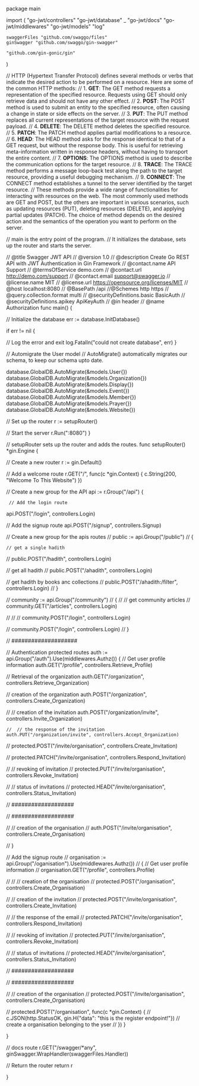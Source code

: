 package main

import (
	"go-jwt/controllers"
	"go-jwt/database"
	_ "go-jwt/docs"
	"go-jwt/middlewares"
	"go-jwt/models"
	"log"

	swaggerFiles "github.com/swaggo/files"
	ginSwagger "github.com/swaggo/gin-swagger"

	"github.com/gin-gonic/gin"
)

// HTTP (Hypertext Transfer Protocol) defines several methods or verbs that indicate the desired action to be performed on a resource. Here are some of the common HTTP methods:
// 1. **GET**: The GET method requests a representation of the specified resource. Requests using GET should only retrieve data and should not have any other effect.
// 2. **POST**: The POST method is used to submit an entity to the specified resource, often causing a change in state or side effects on the server.
// 3. **PUT**: The PUT method replaces all current representations of the target resource with the request payload.
// 4. **DELETE**: The DELETE method deletes the specified resource.
// 5. **PATCH**: The PATCH method applies partial modifications to a resource.
// 6. **HEAD**: The HEAD method asks for the response identical to that of a GET request, but without the response body. This is useful for retrieving meta-information written in response headers, without having to transport the entire content.
// 7. **OPTIONS**: The OPTIONS method is used to describe the communication options for the target resource.
// 8. **TRACE**: The TRACE method performs a message loop-back test along the path to the target resource, providing a useful debugging mechanism.
// 9. **CONNECT**: The CONNECT method establishes a tunnel to the server identified by the target resource.
// These methods provide a wide range of functionalities for interacting with resources on the web. The most commonly used methods are GET and POST, but the others are important in various scenarios, such as updating resources (PUT), deleting resources (DELETE), and applying partial updates (PATCH). The choice of method depends on the desired action and the semantics of the operation you want to perform on the server.

// main is the entry point of the program.
// It initializes the database, sets up the router and starts the server.

// @title Swagger JWT API
// @version 1.0
// @description Create  Go REST API with JWT Authentication in Gin Framework
// @contact.name API Support
// @termsOfService demo.com
// @contact.url http://demo.com/support
// @contact.email support@swagger.io
// @license.name MIT
// @license.url https://opensource.org/licenses/MIT
// @host localhost:8080
// @BasePath /api
//@Schemes http https
// @query.collection.format multi
// @securityDefinitions.basic BasicAuth
// @securityDefinitions.apikey  ApiKeyAuth
// @in header
// @name Authorization
func main() {

   // Initialize the database
 err := database.InitDatabase()

 if err != nil {

   // Log the error and exit
  log.Fatalln("could not create database", err)
 }

 // Automigrate the User model
// AutoMigrate() automatically migrates our schema, to keep our schema upto date.

database.GlobalDB.AutoMigrate(&models.User{})
database.GlobalDB.AutoMigrate(&models.Organization{})
database.GlobalDB.AutoMigrate(&models.Display{})
database.GlobalDB.AutoMigrate(&models.Event{})
database.GlobalDB.AutoMigrate(&models.Member{})
database.GlobalDB.AutoMigrate(&models.Prayer{})
database.GlobalDB.AutoMigrate(&models.Website{})


// Set up the router
 r := setupRouter()

 // Start the server
 r.Run(":8080")
}

// setupRouter sets up the router and adds the routes.
func setupRouter() *gin.Engine {

   // Create a new router
 r := gin.Default()

 // Add a welcome route
 r.GET("/", func(c *gin.Context) {
  c.String(200, "Welcome To This Website")
 })

 // Create a new group for the API
 api := r.Group("/api")
 {

     // Add the login route
   api.POST("/login", controllers.Login)

   // Add the signup route
   api.POST("/signup", controllers.Signup)

   // Create a new group for the apis routes
  // public := api.Group("/public")
  // {

    // get a single hadith
  // public.POST("/hadith", controllers.Login)
 
  // get all hadith
  // public.POST("/ahadith", controllers.Login)
  
  // get hadith by books anc collections
  // public.POST("/ahadith:/filter", controllers.Login)
  // }

//  community := api.Group("/community")
//   {
// //  get community articles 
//   community.GET("/articles", controllers.Login)
 
// // 
//   community.POST("/login", controllers.Login)
 

//   community.POST("/login", controllers.Login)
//   }


// ####################

  // Authentication protected routes
  auth := api.Group("/auth").Use(middlewares.Authz())
  {
   // Get user profile information
   auth.GET("/profile", controllers.Retrieve_Profile)
  
   // Retrieval of the organization
   auth.GET("/organization", controllers.Retrieve_Organization)   

  //  creation of the organization
   auth.POST("/organization", controllers.Create_Organization)
   
  //  // creation of the invitation
  auth.POST("/organization/invite", controllers.Invite_Organization)
 
    //  // the response of the invitation
    auth.PUT("/organization/invite", controllers.Accept_Organization)


  //  protected.POST("/invite/organisation", controllers.Create_Invitation)

  //  protected.PATCH("/invite/organisation", controllers.Respond_Invitation)

  //  // revoking of invitation
  //  protected.PUT("/invite/organisation", controllers.Revoke_Invitation)

  //  // status of invitations
  //  protected.HEAD("/invite/organisation", controllers.Status_Invitation)

   // ###################



   // ###################

  //  // creation of the organisation
  //  auth.POST("/invite/organisation", controllers.Create_Organisation)


// }

  // Add the signup route
  // organisation := api.Group("/oganisation").Use(middlewares.Authz())
  // {
   // Get user profile information
  //  organisation.GET("/profile", controllers.Profile)

  // //  // creation of the organisation
  //  protected.POST("/organisation", controllers.Create_Organisation)


  //  // creation of the invitation
  //  protected.POST("/invite/organisation", controllers.Create_Invitation)

  //  // the response of the email
  //  protected.PATCH("/invite/organisation", controllers.Respond_Invitation)

  //  // revoking of invitation
  //  protected.PUT("/invite/organisation", controllers.Revoke_Invitation)

  //  // status of invitations
  //  protected.HEAD("/invite/organisation", controllers.Status_Invitation)

   // ###################



   // ###################

  //  // creation of the organisation
  //  protected.POST("/invite/organisation", controllers.Create_Organisation)


  //  protected.POST("/organisation", func(c *gin.Context) {
				// c.JSON(http.StatusOK, gin.H{"data": "this is the register endpoint!"})
				//  create a organisation belonging to the yser
			// })
}


}

// docs route
r.GET("/swagger/*any", ginSwagger.WrapHandler(swaggerFiles.Handler))

// Return the router
 return r

}
